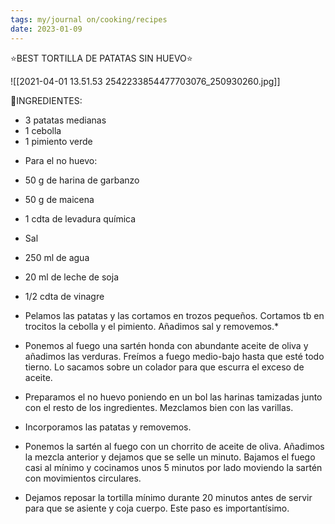 ```yaml
---
tags: my/journal on/cooking/recipes
date: 2023-01-09
---
```


⭐️BEST TORTILLA DE PATATAS SIN HUEVO⭐️

![[2021-04-01 13.51.53 2542233854477703076_250930260.jpg]]

🍴INGREDIENTES:

* 3 patatas medianas
* 1 cebolla
* 1 pimiento verde

- Para el no huevo:
* 50 g de harina de garbanzo
* 50 g de maicena
* 1 cdta de levadura química 
* Sal
* 250 ml de agua
* 20 ml de leche de soja
* 1/2 cdta de vinagre

* Pelamos las patatas y las cortamos en trozos pequeños. Cortamos tb en trocitos la cebolla y el pimiento. Añadimos sal y removemos.*  
* Ponemos al fuego una sartén honda con abundante aceite de oliva y añadimos las verduras. Freímos a fuego medio-bajo hasta que esté todo tierno. Lo sacamos sobre un colador para que escurra el exceso de aceite.
* Preparamos el no huevo poniendo en un bol las harinas tamizadas junto con el resto de los ingredientes. Mezclamos bien con las varillas.
* Incorporamos las patatas y removemos.
* Ponemos la sartén al fuego con un chorrito de aceite de oliva. Añadimos la mezcla anterior y dejamos que se selle un minuto. Bajamos el fuego casi al mínimo y cocinamos unos 5 minutos por lado moviendo la sartén con movimientos circulares.
* Dejamos reposar la tortilla mínimo durante 20 minutos antes de servir para que se asiente y coja cuerpo. Este paso es importantísimo.